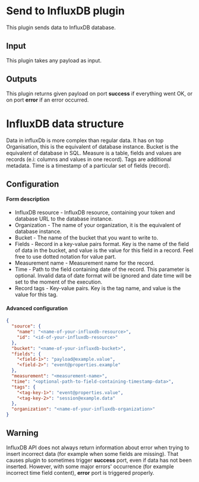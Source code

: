 # Send to InfluxDB plugin

This plugin sends data to InfluxDB database.

## Input

This plugin takes any payload as input.

## Outputs

This plugin returns given payload on port **success** if everything went OK, or on port **error** if an error occurred.

# InfluxDB data structure

Data in influxDb is more complex than regular data. It has on top Organisation, this is the equivalent of database
instance. Bucket is the equivalent of database in SQL. Measure is a table, fields and values are records (e.i: columns
and values in one record). Tags are additional metadata. Time is a timestamp of a particular set of fields (record).

## Configuration

#### Form description

- InfluxDB resource - InfluxDB resource, containing your token and database URL to the database instance.
- Organization - The name of your organization, it is the equivalent of database instance.
- Bucket - The name of the bucket that you want to write to.
- Fields - Record in a key-value pairs format. Key is the name of the field of data in the bucket, and value is the
  value for this field in a record. Feel free to use dotted notation for value part.
- Measurement name - Measurement name for the record.
- Time - Path to the field containing date of the record. This parameter is optional. Invalid data of date format will
  be ignored and date time will be set to the moment of the execution.
- Record tags - Key-value pairs. Key is the tag name, and value is the value for this tag.

#### Advanced configuration

```json
{
  "source": {
    "name": "<name-of-your-influxdb-resource>",
    "id": "<id-of-your-influxdb-resource>"
  },
  "bucket": "<name-of-your-influxdb-bucket>",
  "fields": {
    "<field-1>": "payload@example.value",
    "<field-2>": "event@properties.example"
  },
  "measurement": "<measurement-name>",
  "time": "<optional-path-to-field-containing-timestamp-data>",
  "tags": {
    "<tag-key-1>": "event@properties.value",
    "<tag-key-2>": "session@example.data"
  },
  "organization": "<name-of-your-influxdb-organization>"
}
```

## Warning

InfluxDB API does not always return information about error when trying to insert incorrect data (for example when some
fields are missing). That causes plugin to sometimes trigger **success** port, even if data has not been inserted.
However, with some major errors' occurrence (for example incorrect time field content), **error**
port is triggered properly.